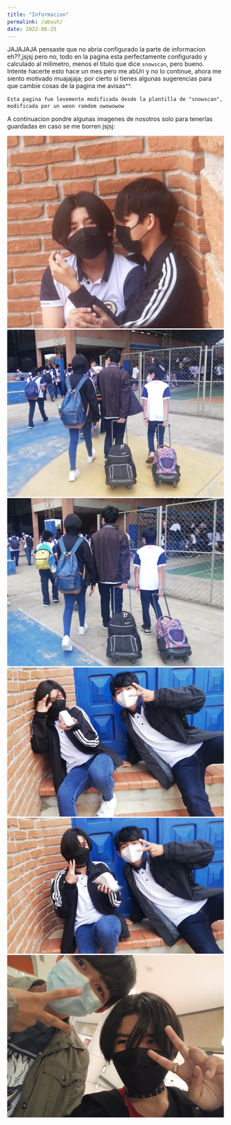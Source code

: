 ```yaml
---
title: "Informacion"
permalink: /about/
date: 2022-06-25
---
```


  JAJAJAJA pensaste que no abria configurado la parte de informacion eh??,jsjsj pero no, todo en la pagina esta perfectamente configurado y calculado al milimetro, menos el titulo que dice ``snowscan``, pero bueno.
  Intente hacerte esto hace un mes pero me ab*U*ri y no lo continue, ahora me siento motivado muajajaja; por cierto si tienes algunas sugerencias para que cambie cosas de la pagina me avisas^^.

  ```
Esta pagina fue levemente modificada desde la plantilla de "snowscan", modificada por un weon ramdom owowowow

  ```

A continuacion pondre algunas imagenes de nosotros solo para tenerlas guardadas en caso se me borren jsjsj:
 
![](/assets/images/htb-writeup-octavio/n.1.jpeg)
![](/assets/images/htb-writeup-octavio/n.2.jpeg)
![](/assets/images/htb-writeup-octavio/n.3.jpeg)
![](/assets/images/htb-writeup-octavio/n.4.jpeg)
![](/assets/images/htb-writeup-octavio/n.5.jpeg)
![](/assets/images/htb-writeup-octavio/n.6.jpeg)
